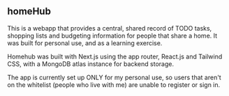 ## homeHub

This is a webapp that provides a central, shared record of TODO tasks, shopping lists and budgeting information for people that share a home. It was built for personal use, and as a learning exercise.

Homehub was built with Next.js using the app router, React.js and Tailwind CSS, with a MongoDB atlas instance for backend storage.

The app is currently set up ONLY for my personal use, so users that aren't on the whitelist (people who live with me) are unable to register or sign in.
